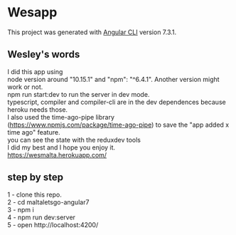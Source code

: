 # Wesapp

This project was generated with [Angular CLI](https://github.com/angular/angular-cli) version 7.3.1.

## Wesley's words 
I did this app using  
node version around "10.15.1" and "npm": "^6.4.1". Another version might work or not.  
npm run start:dev to run the server in dev mode.  
typescript, compiler and compiler-cli are in the dev dependences because heroku needs those.  
I also used the time-ago-pipe library (https://www.npmjs.com/package/time-ago-pipe) to save the "app added x time ago" feature.  
you can see the state with the reduxdev tools  
I did my best and I hope you enjoy it.  
https://wesmalta.herokuapp.com/  


## step by step
1 - clone this repo.  
2 - cd maltaletsgo-angular7  
3 - npm i  
4 - npm run dev:server  
5 - open http://localhost:4200/  
